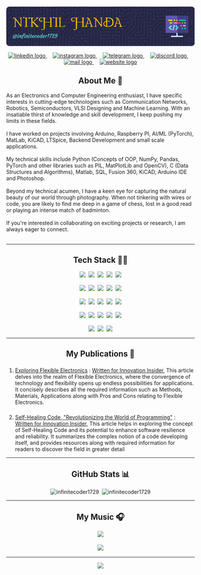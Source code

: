 ![Header](./assests/github-header-image.png)

<div align="center">
  <a href="https://in.linkedin.com/in/nikhil-handa-6b42b2257" target="_blank">
    <img src="https://raw.githubusercontent.com/maurodesouza/profile-readme-generator/master/src/assets/icons/social/linkedin/default.svg" height="50" alt="linkedin logo"/>
  </a> &nbsp &nbsp <a href="https://www.instagram.com/nikhi_handa" target="_blank">
    <img src="https://raw.githubusercontent.com/maurodesouza/profile-readme-generator/master/src/assets/icons/social/instagram/default.svg" height="50" alt="instagram logo"  />
  </a> &nbsp &nbsp <a href="https://www.t.me/Nikhilhanda" target="_blank">
    <img src="https://raw.githubusercontent.com/maurodesouza/profile-readme-generator/master/src/assets/icons/social/telegram/default.svg" height="50" alt="telegram logo"  />
  </a> &nbsp &nbsp <a href="https://discord.com/users/760766721530265600" target="_blank">
    <img src="https://github.com/maurodesouza/profile-readme-generator/blob/main/src/assets/icons/social/discord/default.svg" height="50" alt="discord logo"  />
  </a> &nbsp &nbsp <a href="mailto:nikhil_handa@outlook.com" target="_blank">
    <img src="https://github.com/maurodesouza/profile-readme-generator/blob/main/src/assets/icons/social/microsoft-outlook/default.svg" height="50" alt="mail logo"  />
  </a>&nbsp &nbsp <a href="https://infinitecoder1729.github.io" target="_blank">
    <img src="https://github.com/user-attachments/assets/16f0cdb9-88fe-4702-94b2-f92cacca243a" height="50" alt="website logo"  />
  </a>
</div>
<div>
  <h2 align="center">About Me 📝</h2>
<font style="bold"> 
As an Electronics and Computer Engineering enthusiast, I have specific interests in cutting-edge technologies such as Communication Networks, Robotics, Semiconductors, VLSI Designing and Machine Learning. With an insatiable thirst of knowledge and skill development, I keep pushing my limits in these fields. <br>
  <br>
I have worked on projects involving Arduino, Raspberry PI, AI/ML (PyTorch), MatLab, KiCAD, LTSpice, Backend Development and small scale applications.
<br><br>
My technical skills include Python (Concepts of OOP, NumPy, Pandas, PyTorch and other libraries such as PIL, MatPlotLib and OpenCV), C (Data Structures and Algorithms), Matlab, SQL, Fusion 360, KiCAD, Arduino IDE and Photoshop.
<br><br>
Beyond my technical acumen, I have a keen eye for capturing the natural beauty of our world through photography. When not tinkering with wires or code, you are likely to find me deep in a game of chess, lost in a good read or playing an intense match of badminton. 
<br><br>
If you're interested in collaborating on exciting projects or research, I am always eager to connect.<br><br> </font>
</div><hr></hr>
<div align="center">
  <h2 align="center">Tech Stack 👨‍💻</h2>
  <img src="https://cdn.jsdelivr.net/gh/devicons/devicon/icons/c/c-original.svg" height="80px">&nbsp&nbsp<img src="https://cdn.jsdelivr.net/gh/devicons/devicon/icons/cplusplus/cplusplus-original.svg" height="80px">&nbsp&nbsp<img src="https://cdn.jsdelivr.net/gh/devicons/devicon/icons/python/python-original-wordmark.svg" height="80px">&nbsp&nbsp<img src="https://cdn.jsdelivr.net/gh/devicons/devicon/icons/matlab/matlab-original.svg" height="80px"/>&nbsp&nbsp<img src="https://cdn.jsdelivr.net/gh/devicons/devicon/icons/mysql/mysql-original-wordmark.svg" height="80px" /> <br></br><img src="https://cdn.jsdelivr.net/gh/devicons/devicon/icons/pytorch/pytorch-plain-wordmark.svg" height="80px" />&nbsp&nbsp<img src="https://cdn.jsdelivr.net/gh/devicons/devicon/icons/django/django-plain.svg" height="80px" />&nbsp&nbsp<img src="https://cdn.jsdelivr.net/gh/devicons/devicon/icons/numpy/numpy-original.svg" height="80px" />&nbsp&nbsp<img src="https://cdn.jsdelivr.net/gh/devicons/devicon/icons/pandas/pandas-original-wordmark.svg" height="80px" />&nbsp&nbsp<img src="https://cdn.jsdelivr.net/gh/devicons/devicon/icons/bash/bash-original.svg" height="80px" /><br></br><img src="https://cdn.jsdelivr.net/gh/devicons/devicon/icons/linux/linux-original.svg" height="80px" />&nbsp&nbsp<img src="https://cdn.jsdelivr.net/gh/devicons/devicon/icons/arduino/arduino-original-wordmark.svg" height="80px" />&nbsp&nbsp<img src="https://cdn.jsdelivr.net/gh/devicons/devicon/icons/cmake/cmake-original.svg" height="80px" />&nbsp&nbsp<img src="https://cdn.jsdelivr.net/gh/devicons/devicon/icons/git/git-original.svg" height="80px" />&nbsp&nbsp<img src="https://cdn.jsdelivr.net/gh/devicons/devicon/icons/canva/canva-original.svg" height="80px" /><br></br><img src="https://cdn.jsdelivr.net/gh/devicons/devicon/icons/html5/html5-original.svg" height="80px" />&nbsp&nbsp<img src="https://cdn.jsdelivr.net/gh/devicons/devicon/icons/jupyter/jupyter-original-wordmark.svg" height="80px" />&nbsp&nbsp<img src="https://cdn.jsdelivr.net/gh/devicons/devicon/icons/latex/latex-original.svg" height="80px" />&nbsp&nbsp<img src="https://cdn.jsdelivr.net/gh/devicons/devicon/icons/markdown/markdown-original.svg" height="80px" />&nbsp&nbsp<img src="https://cdn.jsdelivr.net/gh/devicons/devicon/icons/photoshop/photoshop-plain.svg" height="80px" /><br></br><img src="https://cdn.jsdelivr.net/gh/devicons/devicon/icons/raspberrypi/raspberrypi-original.svg" height="80px" />&nbsp&nbsp<img src="https://cdn.jsdelivr.net/gh/devicons/devicon/icons/opencv/opencv-original.svg" height="80px" />&nbsp&nbsp<img src="https://cdn.jsdelivr.net/gh/devicons/devicon/icons/anaconda/anaconda-original-wordmark.svg" height="80px" /></div>
<hr></hr>
<div align="left">
<h2 align="center">My Publications 📑</h2>
  <ol><li><h3></h3><a href="https://www.linkedin.com/pulse/exploring-flexible-electronics-ieee-bits-pilani/?trackingId=vhy9CLGuQTOj8%2FovSt0Cew%3D%3D">Exploring Flexible Electronics</a> : <a href="https://www.linkedin.com/newsletters/innovation-insider-7079096090674798593/">Written for Innovation Insider</a>, This article delves into the realm of Flexible Electronics, where the convergence of technology and flexibility opens up endless possibilities for applications. It concisely describes all the required information such as Methods, Materials, Applications along with Pros and Cons relating to Flexible Electronics.</h3></li>
  <li><h3></h3><a href="https://www.linkedin.com/pulse/self-healing-code-revolutionizing-world-programming/?trackingId=uMxFR44wRSyUMi0EkVcD9A%3D%3D">Self-Healing Code, "Revolutionizing the World of Programming"</a> : <a href="https://www.linkedin.com/newsletters/innovation-insider-7079096090674798593/">Written for Innovation Insider</a>, This article helps in exploring the concept of Self-Healing Code and its potential to enhance software resilience and reliability. It summarizes the complex notion of a code developing itself, and provides resources along with required information for readers to discover the field in greater detail </h3></li>
  </ol>
</div>
<hr></hr>
<div align="center">
<h2 align="center">GitHub Stats 📊</h2>
<img src="https://github-readme-stats.vercel.app/api/top-langs?username=infinitecoder1729&show_icons=true&locale=en&layout=compact" alt="infinitecoder1729" height="150px" />&nbsp&nbsp<img src="https://github-readme-streak-stats.herokuapp.com/?user=infinitecoder1729&" alt="infinitecoder1729" height="150px"/></div>
<hr></hr>
<div align="center">
<h2 align="center">My Music 🎧</h2>
<img src="https://spotify-github-profile.vercel.app/api/view?uid=313slsb7xv2pm5qx3z2e6brb74ha&cover_image=true&theme=natemoo-re&show_offline=true&background_color=121212&interchange=true&bar_color=ff006f&bar_color_cover=falsee"/><br></br><img src="https://spotify-recently-played-readme.vercel.app/api?user=313slsb7xv2pm5qx3z2e6brb74ha&count=5&unique=1"/></div>
<hr></hr><div align="center">
<img src="https://visitcount.itsvg.in/api?id=infinitecoder1729&icon=1&color=4"></div>


